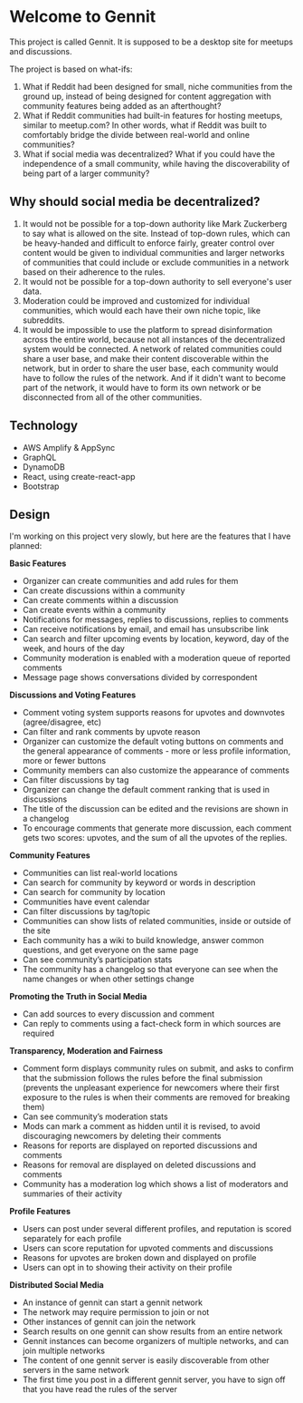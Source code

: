 # Welcome to Gennit

This project is called Gennit. It is supposed to be a desktop site for meetups and discussions.

The project is based on what-ifs:

1. What if Reddit had been designed for small, niche communities from the ground up, instead of being designed for content aggregation with community features being added as an afterthought?
2. What if Reddit communities had built-in features for hosting meetups, similar to meetup.com? In other words, what if Reddit was built to comfortably bridge the divide between real-world and online communities?
3. What if social media was decentralized? What if you could have the independence of a small community, while having the discoverability of being part of a larger community?

## Why should social media be decentralized?

1. It would not be possible for a top-down authority like Mark Zuckerberg to say what is allowed on the site. Instead of top-down rules, which can be heavy-handed and difficult to enforce fairly, greater control over content would be given to individual communities and larger networks of communities that could include or exclude communities in a network based on their adherence to the rules.
2. It would not be possible for a top-down authority to sell everyone's user data.
3. Moderation could be improved and customized for individual communities, which would each have their own niche topic, like subreddits.
4. It would be impossible to use the platform to spread disinformation across the entire world, because not all instances of the decentralized system would be connected. A network of related communities could share a user base, and make their content discoverable within the network, but in order to share the user base, each community would have to follow the rules of the network. And if it didn't want to become part of the network, it would have to form its own network or be disconnected from all of the other communities.

## Technology

- AWS Amplify & AppSync
- GraphQL
- DynamoDB
- React, using create-react-app
- Bootstrap

## Design

I'm working on this project very slowly, but here are the features that I have planned:

**Basic Features**

- Organizer can create communities and add rules for them
- Can create discussions within a community
- Can create comments within a discussion
- Can create events within a community
- Notifications for messages, replies to discussions, replies to comments
- Can receive notifications by email, and email has unsubscribe link
- Can search and filter upcoming events by location, keyword, day of the week, and hours of the day
- Community moderation is enabled with a moderation queue of reported comments
- Message page shows conversations divided by correspondent

**Discussions and Voting Features**

- Comment voting system supports reasons for upvotes and downvotes (agree/disagree, etc)
- Can filter and rank comments by upvote reason
- Organizer can customize the default voting buttons on comments and the general appearance of comments - more or less profile information, more or fewer buttons
- Community members can also customize the appearance of comments
- Can filter discussions by tag
- Organizer can change the default comment ranking that is used in discussions
- The title of the discussion can be edited and the revisions are shown in a changelog
- To encourage comments that generate more discussion, each comment gets two scores: upvotes, and the sum of all the upvotes of the replies.

**Community Features**

- Communities can list real-world locations
- Can search for community by keyword or words in description
- Can search for community by location
- Communities have event calendar
- Can filter discussions by tag/topic
- Communities can show lists of related communities, inside or outside of the site
- Each community has a wiki to build knowledge, answer common questions, and get everyone on the same page
- Can see community’s participation stats
- The community has a changelog so that everyone can see when the name changes or when other settings change

**Promoting the Truth in Social Media**

- Can add sources to every discussion and comment
- Can reply to comments using a fact-check form in which sources are required

**Transparency, Moderation and Fairness**

- Comment form displays community rules on submit, and asks to confirm that the submission follows the rules before the final submission (prevents the unpleasant experience for newcomers where their first exposure to the rules is when their comments are removed for breaking them)
- Can see community’s moderation stats
- Mods can mark a comment as hidden until it is revised, to avoid discouraging newcomers by deleting their comments
- Reasons for reports are displayed on reported discussions and comments
- Reasons for removal are displayed on deleted discussions and comments
- Community has a moderation log which shows a list of moderators and summaries of their activity

**Profile Features**

- Users can post under several different profiles, and reputation is scored separately for each profile
- Users can score reputation for upvoted comments and discussions
- Reasons for upvotes are broken down and displayed on profile
- Users can opt in to showing their activity on their profile

**Distributed Social Media**

- An instance of gennit can start a gennit network
- The network may require permission to join or not
- Other instances of gennit can join the network
- Search results on one gennit can show results from an entire network
- Gennit instances can become organizers of multiple networks, and can join multiple networks
- The content of one gennit server is easily discoverable from other servers in the same network
- The first time you post in a different gennit server, you have to sign off that you have read the rules of the server
